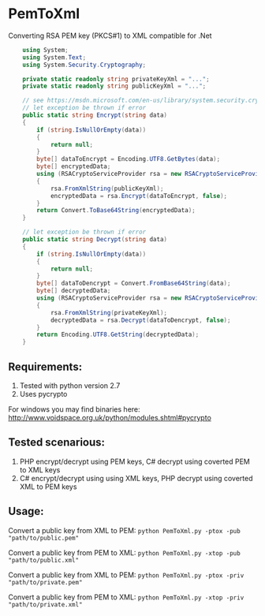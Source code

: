 # PemToXml

Converting RSA PEM key (PKCS#1) to XML compatible for .Net
```csharp
	using System;
    using System.Text;
    using System.Security.Cryptography;
```
```csharp
	private static readonly string privateKeyXml = "...";
    private static readonly string publicKeyXml = "...";

    // see https://msdn.microsoft.com/en-us/library/system.security.cryptography.rsacryptoserviceprovider.aspx
    // let exception be thrown if error
    public static string Encrypt(string data)
    {
        if (string.IsNullOrEmpty(data))
        {
            return null;
        }
        byte[] dataToEncrypt = Encoding.UTF8.GetBytes(data);
        byte[] encryptedData;
        using (RSACryptoServiceProvider rsa = new RSACryptoServiceProvider())
        {
            rsa.FromXmlString(publicKeyXml);
            encryptedData = rsa.Encrypt(dataToEncrypt, false);
        }
        return Convert.ToBase64String(encryptedData); 
    }

    // let exception be thrown if error
    public static string Decrypt(string data)
    {
        if (string.IsNullOrEmpty(data))
        {
            return null;
        }
        byte[] dataToDencrypt = Convert.FromBase64String(data);
        byte[] decryptedData;
        using (RSACryptoServiceProvider rsa = new RSACryptoServiceProvider())
        {
            rsa.FromXmlString(privateKeyXml);
            decryptedData = rsa.Decrypt(dataToDencrypt, false);
        }
        return Encoding.UTF8.GetString(decryptedData);
    }
```

## Requirements:
1. Tested with python version 2.7
2. Uses pycrypto

For windows you may find binaries here: http://www.voidspace.org.uk/python/modules.shtml#pycrypto

## Tested scenarious:
1. PHP encrypt/decrypt using PEM keys, C# decrypt using coverted PEM to XML keys
2. C# encrypt/decrypt using using XML keys, PHP decrypt using coverted XML to PEM keys

## Usage:
Convert a public key from XML to PEM: `python PemToXml.py -ptox -pub "path/to/public.pem"`

Convert a public key from PEM to XML: `python PemToXml.py -xtop -pub "path/to/public.xml"`

Convert a public key from XML to PEM: `python PemToXml.py -ptox -priv "path/to/private.pem"`

Convert a public key from PEM to XML: `python PemToXml.py -xtop -priv "path/to/private.xml"`